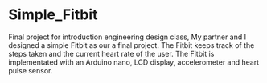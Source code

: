 # Simple_Fitbit
Final project for introduction engineering design class, My partner and I designed a simple Fitbit as our a final project.  The Fitbit keeps track of the steps taken and the current heart rate of the user. The Fitbit is implementated with an Arduino nano, LCD display, accelerometer and heart pulse sensor.
